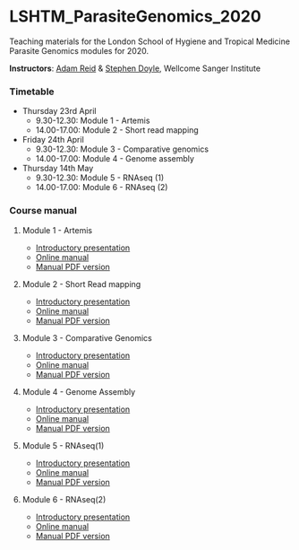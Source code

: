 # LSHTM_ParasiteGenomics_2020

Teaching materials for the London School of Hygiene and Tropical Medicine Parasite Genomics modules for 2020.

**Instructors**: [Adam Reid](mailto:ar11@sanger.ac.uk) & [Stephen Doyle](mailto:sd21@sanger.ac.uk), Wellcome Sanger Institute

### Timetable
- Thursday 23rd April
     - 9.30-12.30: Module 1 - Artemis
     - 14.00-17.00: Module 2 - Short read mapping
- Friday 24th April
     - 9.30-12.30: Module 3 - Comparative genomics
     - 14.00-17.00: Module 4 - Genome assembly
- Thursday 14th May
     - 9.30-12.30: Module 5 - RNAseq (1)
     - 14.00-17.00: Module 6 - RNAseq (2)



### Course manual
1. Module 1 - Artemis
     - [Introductory presentation]()
     - [Online manual](Module_1_Artemis.md)
     - [Manual PDF version]()

2. Module 2 - Short Read mapping
     - [Introductory presentation]()
     - [Online manual](Module_2_Mapping_Short_Reads.md)
     - [Manual PDF version]()

3. Module 3 - Comparative Genomics
     - [Introductory presentation](presentations/Presentation_PathogenGenomicsLSHTM_Module3_ComparativeGenomics.pptx)
     - [Online manual](Module_3_Comparative_Genomics.md)
     - [Manual PDF version]()

4. Module 4 - Genome Assembly
     - [Introductory presentation](presentations/Presentation_PathogenGenomicsLSHTM_Module4_DeNovoAssembly.pptx)
     - [Online manual](Module_4_Genome_Assembly.md)
     - [Manual PDF version]()

6. Module 5 - RNAseq(1)
     - [Introductory presentation]()
     - [Online manual](Module_5_RNAseq1.md)
     - [Manual PDF version]()

6. Module 6 - RNAseq(2)
     - [Introductory presentation]()
     - [Online manual]()
     - [Manual PDF version]()
